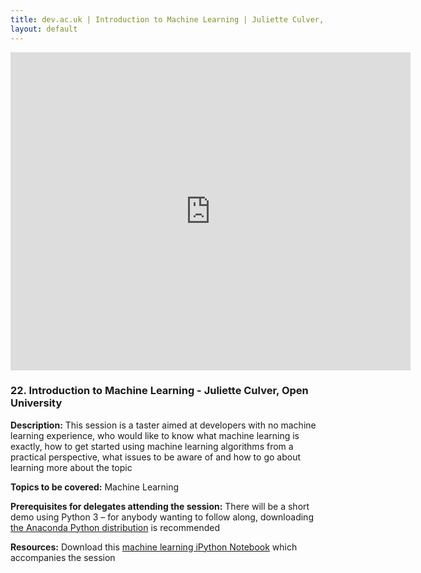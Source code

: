 ```yaml
---
title: dev.ac.uk | Introduction to Machine Learning | Juliette Culver, Open University
layout: default
---
```


<iframe src="https://docs.google.com/presentation/d/e/2PACX-1vQIA7GkbKVZWzsTkF_DMk8-nSBCNawGrba-KepanJ3opw8x0g92nBAsvPXcCdrIdBRx7T5zegkc8ld6/embed?start=false&loop=false&delayms=3000" frameborder="0" width="640" height="509" allowfullscreen="true" mozallowfullscreen="true" webkitallowfullscreen="true"></iframe>

### 22. Introduction to Machine Learning - Juliette Culver, Open University

**Description:** This session is a taster aimed at developers with no machine learning experience, who would like to know what machine learning is exactly, how to get started using machine learning algorithms from a practical perspective, what issues to be aware of and how to go about learning more about the topic

**Topics to be covered:** Machine Learning

**Prerequisites for delegates attending the session:** There will be a short demo using Python 3 – for anybody wanting to follow along, downloading <a href="https://www.anaconda.com/download/">the Anaconda Python distribution</a> is recommended

**Resources:** Download this <a href="resources/ml_demo_devacuk.ipynb">machine learning iPython Notebook</a> which accompanies the session

